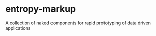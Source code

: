 # entropy-markup
A collection of naked components for rapid prototyping of data driven applications
